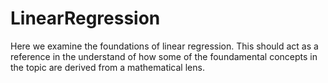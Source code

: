 # LinearRegression

Here we examine the foundations of linear regression. This should act as a reference in the understand of how some of the foundamental concepts in the topic are derived from a mathematical lens.